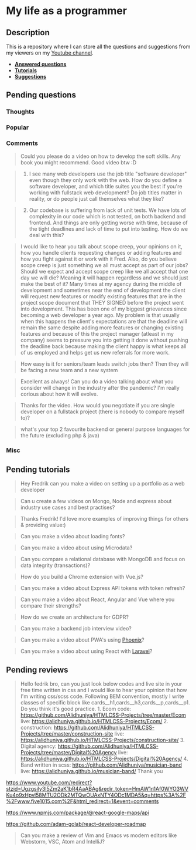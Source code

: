 # My life as a programmer

## Description

This is a repository where I can store all the 
questions and suggestions from my viewers on my [Youtube channel](https://www.youtube.com/user/Fidde12345).

* **[Answered questions](https://www.youtube.com/playlist?list=PLBAZWBMYeVYjXogYQDd1rwVI0c5YoioqU)**
* **[Tutorials](./tutorials.md)**
* **[Suggestions](./suggestions.md)**

## Pending questions

### Thoughts

### Popular

### Comments

> Could you please do a video on how to develop the soft skills. Any book you might recommend. Good video btw :D

> 1. I see many web developers use the job title "software developer" even though they only work with the web. How do you define a software developer, and which title suites you the best if you're working with fullstack web development? Do job titles matter in reality, or do people just call themselves what they like?

> 2. Our codebase is suffering from lack of unit tests. We have lots of complexity in our code which is not tested, on both backend and frontend. And things are only getting worse with time, because of the tight deadlines and lack of time to put into testing. How do we deal with this?

> I would like to hear you talk about scope creep, your opinions on it, how you handle clients requesting changes or adding features and how you fight against it or work with it Fred. Also, do you believe scope creep is just something we all must accept as part of our jobs? Should we expect and accept scope creep like we all accept that one day we will die? Meaning it will happen regardless and we should just make the best of it?  Many times at my agency during the middle of development and sometimes near the end of development the client will request new features or modify existing features that are in the project scope document that THEY SIGNED before the project went into development. This has been one of my biggest grievances since becoming a web developer a year ago. My problem is that usually when this happens the client's expectations are that the deadline will remain the same despite adding more features or changing existing features and because of this the project manager (atleast in my company) seems to pressure you into getting it done without pushing the deadline back because making the client happy is what keeps all of us employed and helps get us new referrals for more work.

> How easy is it for seniors/team leads switch jobs then? Then they will be facing a new team and a new system

> Excellent as always! Can you do a video talking about what you consider will change in the industry after the pandemic? I'm really corious about how it will evolve.

> Thanks for the video. How would you negotiate if you are single developer on a fullstack project (there is nobody to compare myself to)?

> what's your top 2 favourite backend or general purpose languages for the future (excluding php & java)

### Misc

## Pending tutorials

> Hey Fredrik can you make a video on setting up a portfolio as a web developer

> Can u create a few videos on Mongo, Node and express about industry use cases and best practises?

> Thanks Fredrik! I'd love more examples of improving things for others & providing value:)

> Can you make a video about loading fonts?

> Can you make a video about using Microdata?

> Can you compare a relational database with MongoDB and focus on data integrity (transactions)?

> How do you build a Chrome extension with Vue.js?

> Can you make a video about Express API tokens with token refresh?

> Can you make a video about React, Angular and Vue where you compare their strengths?

> How do we create an architecture for GDPR?

> Can you make a backend job interview video?

> Can you make a video about PWA's using [Phoenix](http://phoenixframework.org)?

> Can you make a video about using React with [Laravel](https://laravel.com/)?

## Pending reviews

> Hello fedrik bro, can you just look below codes and live site in your free time written in css  and I would like to hear your opinion that how I'm writing css/scss code. Following BEM convention, mostly I write classes of specific block like cards__h1,cards__h3,cards__p,cards__p1. Do you think it's good practice. 1. Ecom code: https://github.com/Alidhuniya/HTMLCSS-Projects/tree/master/Ecom live: https://alidhuniya.github.io/HTMLCSS-Projects/Ecom/ 2. construction: https://github.com/Alidhuniya/HTMLCSS-Projects/tree/master/construction-site live:  https://alidhuniya.github.io/HTMLCSS-Projects/construction-site/ 3. Digital agency: https://github.com/Alidhuniya/HTMLCSS-Projects/tree/master/Digital%20Agency live:  https://alidhuniya.github.io/HTMLCSS-Projects/Digital%20Agency/ 4. Band written in scss:  https://github.com/Alidhuniya/musician-band live:  https://alidhuniya.github.io/musician-band/ Thank you

https://www.youtube.com/redirect?stzid=Ugzgsily3I5Zm2aK1bR4AaABAg&redir_token=HmAW1n1Af0WYO3WVKu4o9xHpvl58MTU2ODk2MTQwOUAxNTY4ODc1MDA5&q=https%3A%2F%2Fwww.five1015.com%2F&html_redirect=1&event=comments

https://www.npmjs.com/package/@react-google-maps/api

https://github.com/adam-golab/react-developer-roadmap

> Can you make a review of Vim and Emacs vs modern editors like Webstorm, VSC, Atom and IntelliJ?
